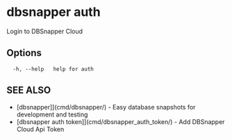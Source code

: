 # dbsnapper auth

Login to DBSnapper Cloud

## Options

```
  -h, --help   help for auth
```

## SEE ALSO

- [dbsnapper]](cmd/dbsnapper/) - Easy database snapshots for development and testing
- [dbsnapper auth token]](cmd/dbsnapper_auth_token/) - Add DBSnapper Cloud Api Token
